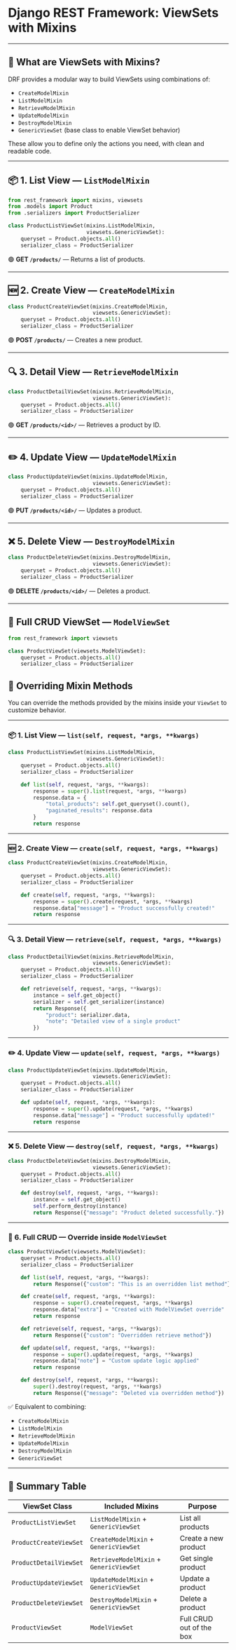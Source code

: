 # Django REST Framework: ViewSets with Mixins

---

## 🔹 What are ViewSets with Mixins?

DRF provides a modular way to build ViewSets using combinations of:

* `CreateModelMixin`
* `ListModelMixin`
* `RetrieveModelMixin`
* `UpdateModelMixin`
* `DestroyModelMixin`
* `GenericViewSet` (base class to enable ViewSet behavior)

These allow you to define only the actions you need, with clean and readable code.

---

## 📦 1. List View — `ListModelMixin`

```python
from rest_framework import mixins, viewsets
from .models import Product
from .serializers import ProductSerializer

class ProductListViewSet(mixins.ListModelMixin,
                         viewsets.GenericViewSet):
    queryset = Product.objects.all()
    serializer_class = ProductSerializer
```

🟢 **GET `/products/`** — Returns a list of products.

---

## 🆕 2. Create View — `CreateModelMixin`

```python
class ProductCreateViewSet(mixins.CreateModelMixin,
                           viewsets.GenericViewSet):
    queryset = Product.objects.all()
    serializer_class = ProductSerializer
```

🟢 **POST `/products/`** — Creates a new product.

---

## 🔍 3. Detail View — `RetrieveModelMixin`

```python
class ProductDetailViewSet(mixins.RetrieveModelMixin,
                           viewsets.GenericViewSet):
    queryset = Product.objects.all()
    serializer_class = ProductSerializer
```

🟢 **GET `/products/<id>/`** — Retrieves a product by ID.

---

## ✏️ 4. Update View — `UpdateModelMixin`

```python
class ProductUpdateViewSet(mixins.UpdateModelMixin,
                           viewsets.GenericViewSet):
    queryset = Product.objects.all()
    serializer_class = ProductSerializer
```

🟢 **PUT `/products/<id>/`** — Updates a product.

---

## ❌ 5. Delete View — `DestroyModelMixin`

```python
class ProductDeleteViewSet(mixins.DestroyModelMixin,
                           viewsets.GenericViewSet):
    queryset = Product.objects.all()
    serializer_class = ProductSerializer
```

🟢 **DELETE `/products/<id>/`** — Deletes a product.

---

## 🧩 Full CRUD ViewSet — `ModelViewSet`

```python
from rest_framework import viewsets

class ProductViewSet(viewsets.ModelViewSet):
    queryset = Product.objects.all()
    serializer_class = ProductSerializer
```

## 🔹 Overriding Mixin Methods

You can override the methods provided by the mixins inside your `ViewSet` to customize behavior.

---

### 📦 1. List View — `list(self, request, *args, **kwargs)`

```python
class ProductListViewSet(mixins.ListModelMixin,
                         viewsets.GenericViewSet):
    queryset = Product.objects.all()
    serializer_class = ProductSerializer

    def list(self, request, *args, **kwargs):
        response = super().list(request, *args, **kwargs)
        response.data = {
            "total_products": self.get_queryset().count(),  
            "paginated_results": response.data              
        }
        return response
```

---

### 🆕 2. Create View — `create(self, request, *args, **kwargs)`

```python
class ProductCreateViewSet(mixins.CreateModelMixin,
                           viewsets.GenericViewSet):
    queryset = Product.objects.all()
    serializer_class = ProductSerializer

    def create(self, request, *args, **kwargs):
        response = super().create(request, *args, **kwargs)
        response.data["message"] = "Product successfully created!"
        return response
```

---

### 🔍 3. Detail View — `retrieve(self, request, *args, **kwargs)`

```python
class ProductDetailViewSet(mixins.RetrieveModelMixin,
                           viewsets.GenericViewSet):
    queryset = Product.objects.all()
    serializer_class = ProductSerializer

    def retrieve(self, request, *args, **kwargs):
        instance = self.get_object()
        serializer = self.get_serializer(instance)
        return Response({
            "product": serializer.data,
            "note": "Detailed view of a single product"
        })
```

---

### ✏️ 4. Update View — `update(self, request, *args, **kwargs)`

```python
class ProductUpdateViewSet(mixins.UpdateModelMixin,
                           viewsets.GenericViewSet):
    queryset = Product.objects.all()
    serializer_class = ProductSerializer

    def update(self, request, *args, **kwargs):
        response = super().update(request, *args, **kwargs)
        response.data["message"] = "Product successfully updated!"
        return response
```

---

### ❌ 5. Delete View — `destroy(self, request, *args, **kwargs)`

```python
class ProductDeleteViewSet(mixins.DestroyModelMixin,
                           viewsets.GenericViewSet):
    queryset = Product.objects.all()
    serializer_class = ProductSerializer

    def destroy(self, request, *args, **kwargs):
        instance = self.get_object()
        self.perform_destroy(instance)
        return Response({"message": "Product deleted successfully."})
```

---

### 🧩 6. Full CRUD — Override inside `ModelViewSet`

```python
class ProductViewSet(viewsets.ModelViewSet):
    queryset = Product.objects.all()
    serializer_class = ProductSerializer

    def list(self, request, *args, **kwargs):
        return Response({"custom": "This is an overridden list method"})

    def create(self, request, *args, **kwargs):
        response = super().create(request, *args, **kwargs)
        response.data["extra"] = "Created with ModelViewSet override"
        return response

    def retrieve(self, request, *args, **kwargs):
        return Response({"custom": "Overridden retrieve method"})

    def update(self, request, *args, **kwargs):
        response = super().update(request, *args, **kwargs)
        response.data["note"] = "Custom update logic applied"
        return response

    def destroy(self, request, *args, **kwargs):
        super().destroy(request, *args, **kwargs)
        return Response({"message": "Deleted via overridden method"})
```

✅ Equivalent to combining:

* `CreateModelMixin`
* `ListModelMixin`
* `RetrieveModelMixin`
* `UpdateModelMixin`
* `DestroyModelMixin`
* `GenericViewSet`

---

## 🧰 Summary Table

| ViewSet Class          | Included Mixins                         | Purpose                  |
| ---------------------- | --------------------------------------- | ------------------------ |
| `ProductListViewSet`   | `ListModelMixin` + `GenericViewSet`     | List all products        |
| `ProductCreateViewSet` | `CreateModelMixin` + `GenericViewSet`   | Create a new product     |
| `ProductDetailViewSet` | `RetrieveModelMixin` + `GenericViewSet` | Get single product       |
| `ProductUpdateViewSet` | `UpdateModelMixin` + `GenericViewSet`   | Update a product         |
| `ProductDeleteViewSet` | `DestroyModelMixin` + `GenericViewSet`  | Delete a product         |
| `ProductViewSet`       | `ModelViewSet`                          | Full CRUD out of the box |
